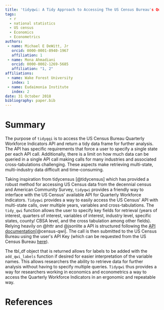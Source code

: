 ```yaml
---
title: 'tidyqwi: A Tidy Approach to Accessing The US Census Bureau's Quarterly Workforce Indicators'
tags:
  - r
  - national statistics
  - US census
  - Economics
  - Econometrics
authors:
 - name: Michael E DeWitt, Jr
   orcid: 0000-0001-8940-1967
   affiliation: 1
 - name: Mona Ahmadiani
   orcid: 0000-0002-1269-5685
   affiliation: "1, 2"
affiliations:
 - name: Wake Forest University
   index: 1
 - name: Eudaimonia Institute
   index: 2
date: 31 October 2018
bibliography: paper.bib
---
```


# Summary

The purpose of ``tidyqqi`` is to access the US Census Bureau Quarterly Workforce Indicators API and return a tidy data frame for further analysis. The API has specific requirements that force a user to specify a single state per each API call. Additionally, there is a limit on how much data can be queried in a single API call making calls for many industries and associated cross-tabulations challenging. These aspects make retrieving multi-state, multi-industry data difficult and time-consuming.

Taking inspiration from tidycensus [@tidycensus] which has provided a robust method for accessing US Census data from the decennial census and American Community Survey, ``tidyqwi`` provides a friendly way to interface with the US Census' available API for Quarterly Workforce Indicators. ``Tidyqwi`` provides a way to easily access the US Census' API with multi-state calls, over multiple years, variables and cross-tabulations. The ``tidy_qwi`` function allows the user to specify key fields for retrieval (years of interest, quarters of interest, variables of interest, industry level, specific states, county/ CBSA level, and the cross tabulation among other fields). Relying heavily on @httr and @jsonlite a API is structured following the [API documentation](https://www.census.gov/data/developers/data-sets/qwi.html)[@census-qwi]. The call is then submitted to the US Census Bureau using the user's API Key (which can be requested from the US Census Bureau [here](https://api.census.gov/data/key_signup.html)). 

The tbl_df object that is returned allows for labels to be added with the ``add_qwi_labels`` function if desired for easier interpretation of the variable names. This allows researchers the ability to retrieve data for further analysis without having to specify multiple queries. ``Tidyqwi`` thus provides a way for researchers working in economics and econometrics a way to access the Quarterly Workforce Indicators in an ergonomic and repeatable way.


# References
